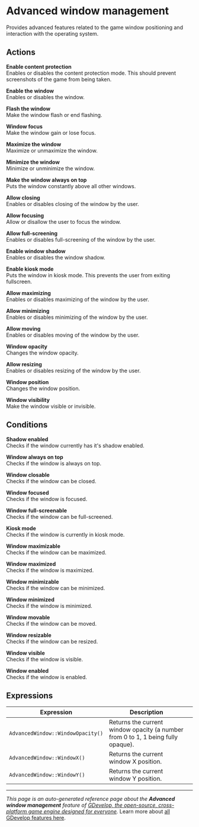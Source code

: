 # Advanced window management

Provides advanced features related to the game window positioning and interaction with the operating system. 

## Actions

**Enable content protection**  
Enables or disables the content protection mode. This should prevent screenshots of the game from being taken.

**Enable the window**  
Enables or disables the window.

**Flash the window**  
Make the window flash or end flashing.

**Window focus**  
Make the window gain or lose focus.

**Maximize the window**  
Maximize or unmaximize the window.

**Minimize the window**  
Minimize or unminimize the window.

**Make the window always on top**  
Puts the window constantly above all other windows.

**Allow closing**  
Enables or disables closing of the window by the user.

**Allow focusing**  
Allow or disallow the user to focus the window.

**Allow full-screening**  
Enables or disables full-screening of the window by the user.

**Enable window shadow**  
Enables or disables the window shadow.

**Enable kiosk mode**  
Puts the window in kiosk mode. This prevents the user from exiting fullscreen.

**Allow maximizing**  
Enables or disables maximizing of the window by the user.

**Allow minimizing**  
Enables or disables minimizing of the window by the user.

**Allow moving**  
Enables or disables moving of the window by the user.

**Window opacity**  
Changes the window opacity.

**Allow resizing**  
Enables or disables resizing of the window by the user.

**Window position**  
Changes the window position.

**Window visibility**  
Make the window visible or invisible.

## Conditions

**Shadow enabled**  
Checks if the window currently has it's shadow enabled.

**Window always on top**  
Checks if the window is always on top.

**Window closable**  
Checks if the window can be closed.

**Window focused**  
Checks if the window is focused.

**Window full-screenable**  
Checks if the window can be full-screened.

**Kiosk mode**  
Checks if the window is currently in kiosk mode.

**Window maximizable**  
Checks if the window can be maximized.

**Window maximized**  
Checks if the window is maximized.

**Window minimizable**  
Checks if the window can be minimized.

**Window minimized**  
Checks if the window is minimized.

**Window movable**  
Checks if the window can be moved.

**Window resizable**  
Checks if the window can be resized.

**Window visible**  
Checks if the window is visible.

**Window enabled**  
Checks if the window is enabled.

## Expressions

| Expression | Description |  |
|-----|-----|-----|
| `AdvancedWindow::WindowOpacity()` | Returns the current window opacity (a number from 0 to 1, 1 being fully opaque). ||
| `AdvancedWindow::WindowX()` | Returns the current window X position. ||
| `AdvancedWindow::WindowY()` | Returns the current window Y position. ||

---
*This page is an auto-generated reference page about the **Advanced window management** feature of [GDevelop, the open-source, cross-platform game engine designed for everyone](https://gdevelop.io/).* Learn more about [all GDevelop features here](/gdevelop5/all-features).